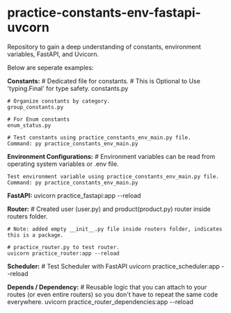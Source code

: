 # practice-constants-env-fastapi-uvcorn
Repository to gain a deep understanding of constants, environment variables, FastAPI, and Uvicorn.

Below are seperate examples:

**Constants:**
    # Dedicated file for constants.
    # This is Optional to Use 'typing.Final' for type safety.
    constants.py
     
    # Organize constants by category.
    group_constants.py

    # For Enum constants
    enum_status.py

    # Test constants using practice_constants_env_main.py file.
    Command: py practice_constants_env_main.py

**Environment Configurations:**
    # Environment variables can be read from operating system variables or .env file.

    Test environment variable using practice_constants_env_main.py file.
    Command: py practice_constants_env_main.py    

**FastAPI:**
    uvicorn practice_fastapi:app --reload

**Router:**
    # Created user (user.py) and product(product.py) router inside routers folder.
    
    # Note: added empty __init__.py file inside routers folder, indicates this is a package.

    # practice_router.py to test router.
    uvicorn practice_router:app --reload    

**Scheduler:**
    # Test Scheduler with FastAPI
    uvicorn practice_scheduler:app --reload

**Depends / Dependency:**
    # Reusable logic that you can attach to your routes (or even entire routers) so you don't have to repeat the same code everywhere.
    uvicorn practice_router_dependencies:app --reload    
